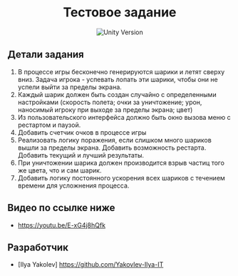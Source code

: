 <h1 align="center"> Тестовое задание </h1>

<p align="center">
   <img src="https://img.shields.io/badge/Engine-Unity%202020.3.24f1-blueviolet" alt="Unity Version">
</p>

## Детали задания

1. В процессе игры бесконечно генерируются шарики и летят сверху вниз. Задача игрока - успевать лопать эти шарики, чтобы они не успели выйти за пределы экрана.
2. Каждый шарик должен быть создан случайно с определенными настройками (скорость полета; очки за уничтожение; урон, наносимый игроку при выходе за пределы экрана; цвет)
3. Из пользовательского интерфейса должно быть окно вызова меню с рестартом и паузой.
4. Добавить счетчик очков в процессе игры
5. Реализовать логику поражения, если слишком много шариков вышли за пределы экрана. Добавить возможность рестарта. Добавить текущий и лучший результаты.
6. При уничтожении шарика должен производится взрыв частиц того же цвета, что и сам шарик.
7. Добавить логику постоянного ускорения всех шариков с течением времени для усложнения процесса.

## Видео по ссылке ниже
- https://youtu.be/E-xG4j8hQfk

## Разработчик

- [Ilya Yakolev] https://github.com/Yakovlev-Ilya-IT
